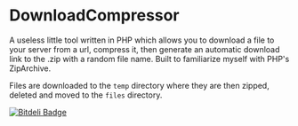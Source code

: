DownloadCompressor
==================

A useless little tool written in PHP which allows you to download a file to your server from a url, compress it, then generate an automatic download link to the .zip with a random file name.  Built to familiarize myself with PHP's ZipArchive.

Files are downloaded to the `temp`  directory where they are then zipped, deleted and moved to the `files` directory.

[![Bitdeli Badge](https://d2weczhvl823v0.cloudfront.net/ruddfawcett/DownloadCompressor/trend.png)](https://bitdeli.com/free "Bitdeli Badge")
